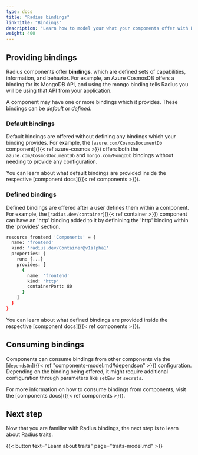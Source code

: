 ```yaml
---
type: docs
title: "Radius bindings"
linkTitle: "Bindings"
description: "Learn how to model your what your components offer with Radius bindings."
weight: 400
---
```


## Providing bindings

Radius components offer **bindings**, which are defined sets of capabilities, information, and behavior. For example, an Azure CosmosDB offers a binding for its MongoDB API, and using the mongo binding tells Radius you will be using that API from your application.

A component may have one or more bindings which it provides. These bindings can be *default* or *defined*.

### Default bindings

Default bindings are offered without defining any bindings which your binding provides. For example, the [`azure.com/CosmosDocumentDb` component]({{< ref azure-cosmos >}}) offers both the `azure.com/CosmosDocumentDb` and `mongo.com/MongoDb` bindings without needing to provide any configuration.

You can learn about what default bindings are provided inside the respective [component docs]({{< ref components >}}).

### Defined bindings

Defined bindings are offered after a user defines them within a component. For example, the [`radius.dev/container`]({{< ref container >}}) component can have an 'http' binding added to it by definining the 'http' binding within the 'provides' section.

```sh
resource frontend 'Components' = {
  name: 'frontend'
  kind: 'radius.dev/Container@v1alpha1'
  properties: {
    run: {...}
    provides: [
      {
        name: 'frontend'
        kind: 'http'
        containerPort: 80
      }
    ]
  }
}
```

You can learn about what defined bindings are provided inside the respective [component docs]({{< ref components >}}).

## Consuming bindings

Components can consume bindings from other components via the [`dependsOn`]({{< ref "components-model.md#dependson" >}}) configuration. Depending on the binding being offered, it might require additional configuration through parameters like `setEnv` or `secrets`.

For more information on how to consume bindings from components, visit the [components docs]({{< ref components >}}).

## Next step

Now that you are familiar with Radius bindings, the next step is to learn about Radius traits.

{{< button text="Learn about traits" page="traits-model.md" >}}
